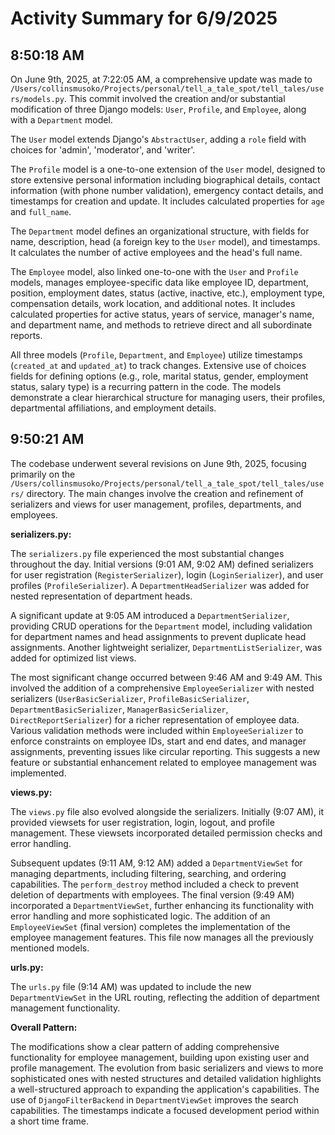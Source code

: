 # Activity Summary for 6/9/2025

## 8:50:18 AM
On June 9th, 2025, at 7:22:05 AM, a comprehensive update was made to `/Users/collinsmusoko/Projects/personal/tell_a_tale_spot/tell_tales/users/models.py`.  This commit involved the creation and/or substantial modification of three Django models: `User`, `Profile`, and `Employee`, along with a `Department` model.

The `User` model extends Django's `AbstractUser`, adding a `role` field with choices for 'admin', 'moderator', and 'writer'.

The `Profile` model is a one-to-one extension of the `User` model, designed to store extensive personal information including biographical details, contact information (with phone number validation), emergency contact details, and timestamps for creation and update.  It includes calculated properties for `age` and `full_name`.

The `Department` model defines an organizational structure, with fields for name, description, head (a foreign key to the `User` model), and timestamps. It calculates the number of active employees and the head's full name.

The `Employee` model, also linked one-to-one with the `User` and `Profile` models, manages employee-specific data like employee ID, department, position, employment dates, status (active, inactive, etc.), employment type, compensation details, work location, and additional notes.  It includes calculated properties for active status, years of service, manager's name, and department name, and methods to retrieve direct and all subordinate reports.

All three models (`Profile`, `Department`, and `Employee`) utilize timestamps (`created_at` and `updated_at`) to track changes.  Extensive use of choices fields for defining options (e.g., role, marital status, gender, employment status, salary type) is a recurring pattern in the code.  The models demonstrate a clear hierarchical structure for managing users, their profiles, departmental affiliations, and employment details.


## 9:50:21 AM
The codebase underwent several revisions on June 9th, 2025, focusing primarily on the `/Users/collinsmusoko/Projects/personal/tell_a_tale_spot/tell_tales/users/` directory.  The main changes involve the creation and refinement of serializers and views for user management, profiles, departments, and employees.


**serializers.py:**

The `serializers.py` file experienced the most substantial changes throughout the day.  Initial versions (9:01 AM, 9:02 AM) defined serializers for user registration (`RegisterSerializer`), login (`LoginSerializer`), and user profiles (`ProfileSerializer`).  A `DepartmentHeadSerializer` was added for nested representation of department heads.

A significant update at 9:05 AM introduced a `DepartmentSerializer`, providing CRUD operations for the `Department` model, including validation for department names and head assignments to prevent duplicate head assignments.  Another lightweight serializer, `DepartmentListSerializer`, was added for optimized list views.

The most significant change occurred between 9:46 AM and 9:49 AM. This involved the addition of a comprehensive `EmployeeSerializer` with nested serializers (`UserBasicSerializer`, `ProfileBasicSerializer`, `DepartmentBasicSerializer`, `ManagerBasicSerializer`, `DirectReportSerializer`) for a richer representation of employee data.  Various validation methods were included within `EmployeeSerializer` to enforce constraints on employee IDs, start and end dates, and manager assignments, preventing issues like circular reporting.  This suggests a new feature or substantial enhancement related to employee management was implemented.


**views.py:**

The `views.py` file also evolved alongside the serializers.  Initially (9:07 AM), it provided viewsets for user registration, login, logout, and profile management.  These viewsets incorporated detailed permission checks and error handling.  

Subsequent updates (9:11 AM, 9:12 AM) added a `DepartmentViewSet` for managing departments, including filtering, searching, and ordering capabilities. The `perform_destroy` method included a check to prevent deletion of departments with employees. The final version (9:49 AM) incorporated a  `DepartmentViewSet`, further enhancing its functionality with error handling and more sophisticated logic.  The addition of an `EmployeeViewSet` (final version) completes the implementation of the employee management features.  This file now manages all the previously mentioned models.


**urls.py:**

The `urls.py` file (9:14 AM) was updated to include the new `DepartmentViewSet` in the URL routing, reflecting the addition of department management functionality.


**Overall Pattern:**

The modifications show a clear pattern of adding comprehensive functionality for employee management, building upon existing user and profile management.  The evolution from basic serializers and views to more sophisticated ones with nested structures and detailed validation highlights a well-structured approach to expanding the application's capabilities. The use of `DjangoFilterBackend` in `DepartmentViewSet` improves the search capabilities.  The timestamps indicate a focused development period within a short time frame.
